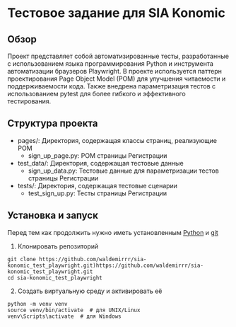 # Тестовое задание для SIA Konomic

## Обзор

Проект представляет собой автоматизированные тесты, разработанные с использованием языка программирования Python и инструмента автоматизации браузеров Playwright.
В проекте используется паттерн проектирования Page Object Model (POM) для улучшения читаемости и поддерживаемости кода.
Также внедрена параметризация тестов с использованием pytest для более гибкого и эффективного тестирования.

## Структура проекта

- pages/: Директория, содержащая классы страниц, реализующие POM
    - sign_up_page.py: POM страницы Регистрации
- test_data/: Директория, содержащая тестовые данные
    - sign_up_data.py: Тестовые данные для параметризации тестов страницы Регистрации
- tests/: Директория, содержащая тестовые сценарии
    - test_sign_up.py: Тесты страницы Регистрации

## Установка и запуск

Перед тем как продолжить нужно иметь установленным [Python](https://www.python.org/ftp/python/3.12.2/python-3.12.2-amd64.exe) и [git](https://git-scm.com/download/win)

1. Клонировать репозиторий
```
git clone https://github.com/waldemirrr/sia-konomic_test_playwright.git)https://github.com/waldemirrr/sia-konomic_test_playwright.git
cd sia-konomic_test_playwright
```
2. Создать виртуальную среду и активировать её
```
python -m venv venv
source venv/bin/activate  # для UNIX/Linux
venv\Scripts\activate  # для Windows
```


